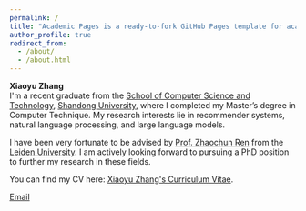 ```yaml
---
permalink: /
title: "Academic Pages is a ready-to-fork GitHub Pages template for academic personal websites"
author_profile: true
redirect_from: 
  - /about/
  - /about.html
---
```

**Xiaoyu Zhang**  
I'm a recent graduate from the [School of Computer Science and Technology](https://www.cs.sdu.edu.cn/), [Shandong University](https://www.sdu.edu.cn/), where I completed my Master’s degree in Computer Technique. My research interests lie in recommender systems, natural language processing, and large language models.

I have been very fortunate to be advised by [Prof. Zhaochun Ren](https://renzhaochun.github.io/) from the [Leiden University](https://www.universiteitleiden.nl/en). I am actively looking forward to pursuing a PhD position to further my research in these fields. 

You can find my CV here: [Xiaoyu Zhang's Curriculum Vitae](../assets/XiaoyuZhang_CV.pdf).

[Email](mailto:tinyoctopus1999@gmail.com)
